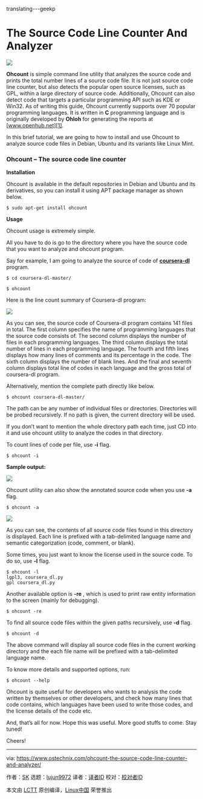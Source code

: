 translating---geekp

The Source Code Line Counter And Analyzer
======

![](https://www.ostechnix.com/wp-content/uploads/2018/05/ohcount-720x340.png)

**Ohcount** is simple command line utility that analyzes the source code and prints the total number lines of a source code file. It is not just source code line counter, but also detects the popular open source licenses, such as GPL, within a large directory of source code. Additionally, Ohcount can also detect code that targets a particular programming API such as KDE or Win32. As of writing this guide, Ohcount currently supports over 70 popular programming languages. It is written in **C** programming language and is originally developed by **Ohloh** for generating the reports at [www.openhub.net][1].

In this brief tutorial, we are going to how to install and use Ohcount to analyze source code files in Debian, Ubuntu and its variants like Linux Mint.

### Ohcount – The source code line counter

**Installation**

Ohcount is available in the default repositories in Debian and Ubuntu and its derivatives, so you can install it using APT package manager as shown below.
```
$ sudo apt-get install ohcount

```

**Usage**

Ohcount usage is extremely simple.

All you have to do is go to the directory where you have the source code that you want to analyze and ohcount program.

Say for example, I am going to analyze the source of code of [**coursera-dl**][2] program.
```
$ cd coursera-dl-master/

$ ohcount

```

Here is the line count summary of Coursera-dl program:

![][4]

As you can see, the source code of Coursera-dl program contains 141 files in total. The first column specifies the name of programming languages that the source code consists of. The second column displays the number of files in each programming languages. The third column displays the total number of lines in each programming language. The fourth and fifth lines displays how many lines of comments and its percentage in the code. The sixth column displays the number of blank lines. And the final and seventh column displays total line of codes in each language and the gross total of coursera-dl program.

Alternatively, mention the complete path directly like below.
```
$ ohcount coursera-dl-master/

```

The path can be any number of individual files or directories. Directories will be probed recursively. If no path is given, the current directory will be used.

If you don’t want to mention the whole directory path each time, just CD into it and use ohcount utility to analyze the codes in that directory.

To count lines of code per file, use **-i** flag.
```
$ ohcount -i

```

**Sample output:**

![][5]

Ohcount utility can also show the annotated source code when you use **-a** flag.
```
$ ohcount -a

```

![][6]

As you can see, the contents of all source code files found in this directory is displayed. Each line is prefixed with a tab-delimited language name and semantic categorization (code, comment, or blank).

Some times, you just want to know the license used in the source code. To do so, use **-l** flag.
```
$ ohcount -l
lgpl3, coursera_dl.py
gpl coursera_dl.py

```

Another available option is **-re** , which is used to print raw entity information to the screen (mainly for debugging).
```
$ ohcount -re

```

To find all source code files within the given paths recursively, use **-d** flag.
```
$ ohcount -d

```

The above command will display all source code files in the current working directory and the each file name will be prefixed with a tab-delimited language name.

To know more details and supported options, run:
```
$ ohcount --help

```

Ohcount is quite useful for developers who wants to analysis the code written by themselves or other developers, and check how many lines that code contains, which languages have been used to write those codes, and the license details of the code etc.

And, that’s all for now. Hope this was useful. More good stuffs to come. Stay tuned!

Cheers!



--------------------------------------------------------------------------------

via: https://www.ostechnix.com/ohcount-the-source-code-line-counter-and-analyzer/

作者：[SK][a]
选题：[lujun9972](https://github.com/lujun9972)
译者：[译者ID](https://github.com/译者ID)
校对：[校对者ID](https://github.com/校对者ID)

本文由 [LCTT](https://github.com/LCTT/TranslateProject) 原创编译，[Linux中国](https://linux.cn/) 荣誉推出

[a]:https://www.ostechnix.com/author/sk/
[1]:http://www.openhub.net
[2]:https://www.ostechnix.com/coursera-dl-a-script-to-download-coursera-videos/
[4]:http://www.ostechnix.com/wp-content/uploads/2018/05/ohcount-2.png
[5]:http://www.ostechnix.com/wp-content/uploads/2018/05/ohcount-1-5.png
[6]:http://www.ostechnix.com/wp-content/uploads/2018/05/ohcount-2-2.png

